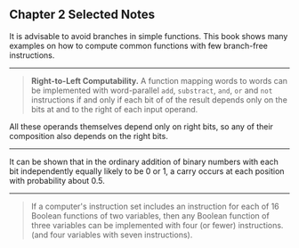 ## Chapter 2 Selected Notes

It is advisable to avoid branches in simple functions.
This book shows many examples on how to compute common functions with few branch-free instructions.

----

> **Right-to-Left Computability.** A function mapping words to words can be implemented with word-parallel `add`, `substract`, `and`, `or` and `not` instructions if and only if
> each bit of of the result depends only on the bits at and to the right of each input operand.

All these operands themselves depend only on right bits, so any of their composition also depends on the right bits.

----

It can be shown that in the ordinary addition of binary numbers with each bit independently equally likely to be 0 or 1, a carry occurs at each position with probability about 0.5.

----

> If a computer's instruction set includes an instruction for each of 16 Boolean functions of two variables,
> then any Boolean function of three variables can be implemented with four (or fewer) instructions.
> (and four variables with seven instructions).
